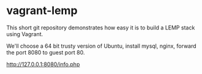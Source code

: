 # vagrant-lemp

This short git repository demonstrates how easy it is to build a LEMP stack using Vagrant.

We'll choose a 64 bit trusty version of Ubuntu, install mysql, nginx, forward the port 8080 to guest port 80.

http://127.0.0.1:8080/info.php
